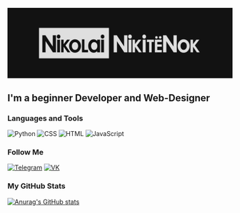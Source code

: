 [![Header](https://github.com/NikolaiNikitenok/NikolaiNikitenok/blob/main/assets/CaGitHub.png)](https://t.me/NikolaiNikitenok)

## I'm a beginner Developer and Web-Designer

### Languages and Tools
![Python](https://img.shields.io/badge/-Python-2C302D?style=for-the-badge&logo=python&logoColor=EBDD24)
![CSS](https://img.shields.io/badge/-CSS-2C302D?style=for-the-badge&logo=css3&logoColor=E1757D6)
![HTML](https://img.shields.io/badge/-HTML-2C302D?style=for-the-badge&logo=html5&logoColor=FF8D11)
![JavaScript](https://img.shields.io/badge/-JavaScript-2C302D?style=for-the-badge&logo=javascript&logoColor=yellow)

### Follow Me
[![Telegram](https://img.shields.io/badge/-Telegram-2C302D?style=for-the-badge&logo=telegram&logoColor=11C4FF)](https://t.me/NikolaiNikitenok)
[![VK](https://img.shields.io/badge/-Vkontakte-2C302D?style=for-the-badge&logo=vk&logoColor=1171FF)](https://vk.com/nikolalllkaa)

### My GitHub Stats
[![Anurag's GitHub stats](https://github-readme-stats.vercel.app/api?username=NikolaiNikitenok&count_private=trueshow_icons=true&theme=tokyonight)](https://github.com/NikolaiNikitenok)